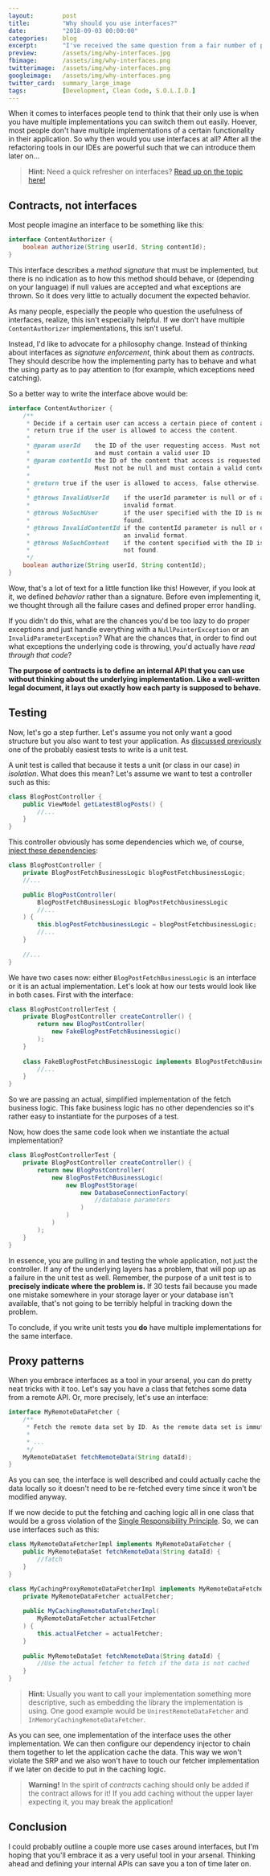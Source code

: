 ```yaml
---
layout:        post
title:         "Why should you use interfaces?"
date:          "2018-09-03 00:00:00"
categories:    blog
excerpt:       "I've received the same question from a fair number of people: why would you even use interfaces?"
preview:       /assets/img/why-interfaces.jpg
fbimage:       /assets/img/why-interfaces.png
twitterimage:  /assets/img/why-interfaces.png
googleimage:   /assets/img/why-interfaces.png
twitter_card:  summary_large_image
tags:          [Development, Clean Code, S.O.L.I.D.]
---
```


When it comes to interfaces people tend to think that their only use is when you have multiple implementations you can
switch them out easily. Hoever, most people don't have multiple implementations of a certain functionality in their 
application. So why then would you use interfaces at all? After all the refactoring tools in our IDEs are powerful such
that we can introduce them later on...

> **Hint:** Need a quick refresher on interfaces? [Read up on the topic here!](/blog/the-curious-case-of-interfaces)

## Contracts, not interfaces

Most people imagine an interface to be something like this:

```java
interface ContentAuthorizer {
    boolean authorize(String userId, String contentId);
}
```

This interface describes a *method signature* that must be implemented, but there is no indication as to how this method
should behave, or (depending on your language) if null values are accepted and what exceptions are thrown. So it does
very little to actually document the expected behavior.

As many people, especially the people who question the usefulness of interfaces, realize, this isn't especially helpful.
If we don't have multiple `ContentAuthorizer` implementations, this isn't useful.

Instead, I'd like to advocate for a philosophy change. Instead of thinking about interfaces as *signature enforcement*,
think about them as *contracts*. They should describe how the implementing party has to behave and what the using party
as to pay attention to (for example, which exceptions need catching).

So a better way to write the interface above would be:

```java
interface ContentAuthorizer {
    /**
     * Decide if a certain user can access a certain piece of content and
     * return true if the user is allowed to access the content.
     *
     * @param userId    the ID of the user requesting access. Must not be null
     *                  and must contain a valid user ID
     * @param contentId the ID of the content that access is requested to.
     *                  Must not be null and must contain a valid content ID.
     *
     * @return true if the user is allowed to access, false otherwise.
     *
     * @throws InvalidUserId    if the userId parameter is null or of an
     *                          invalid format.
     * @throws NoSuchUser       if the user specified with the ID is not
     *                          found.
     * @throws InvalidContentId if the contentId parameter is null or of
     *                          an invalid format.
     * @throws NoSuchContent    if the content specified with the ID is
     *                          not found.    
     */
    boolean authorize(String userId, String contentId);
}
```

Wow, that's a lot of text for a little function like this! However, if you look at it, we defined *behavior* rather than
a signature. Before even implementing it, we thought through all the failure cases and defined proper error handling.

If you didn't do this, what are the chances you'd be too lazy to do proper exceptions and just handle everything with
a `NullPointerException` or an `InvalidParameterException`? What are the chances that, in order to find out what 
exceptions the underlying code is throwing, you'd actually have *read through that code*?

**The purpose of contracts is to define an internal API that you can use without thinking about the underlying 
implementation. Like a well-written legal document, it lays out exactly how each party is supposed to behave.**

## Testing

Now, let's go a step further. Let's assume you not only want a good structure but you also want to test your
application. As [discussed previously](/blog/why-testing-is-hard) one of the probably easiest tests to write is a
unit test.

A unit test is called that because it tests a unit (or class in our case) *in isolation*. What does this mean? Let's 
assume we want to test a controller such as this:

```java
class BlogPostController {
    public ViewModel getLatestBlogPosts() {
        //...
    }
}
```

This controller obviously has some dependencies which we, of course, [inject these dependencies](/blog/clean-code-dependencies):

```java
class BlogPostController {
    private BlogPostFetchBusinessLogic blogPostFetchbusinessLogic;
    //...

    public BlogPostController(
        BlogPostFetchBusinessLogic blogPostFetchbusinessLogic
        //...
    ) {
        this.blogPostFetchbusinessLogic = blogPostFetchbusinessLogic;
        //...
    }
    
    //...
}
```

We have two cases now: either `BlogPostFetchBusinessLogic` is an interface or it is an actual implementation. Let's look
at how our tests would look like in both cases. First with the interface:

```java
class BlogPostControllerTest {
    private BlogPostController createController() {
        return new BlogPostController(
            new FakeBlogPostFetchBusinessLogic()
        );
    }
    
    class FakeBlogPostFetchBusinessLogic implements BlogPostFetchBusinessLogic {
        //...
    }
}
```

So we are passing an actual, simplified implementation of the fetch business logic. This fake business logic has no
other dependencies so it's rather easy to instantiate for the purposes of a test.

Now, how does the same code look when we instantiate the actual implementation?

```java
class BlogPostControllerTest {
    private BlogPostController createController() {
        return new BlogPostController(
            new BlogPostFetchBusinessLogic(
                new BlogPostStorage(
                    new DatabaseConnectionFactory(
                        //database parameters
                    )
                )
            )
        );
    }
}
```

In essence, you are pulling in and testing the whole application, not just the controller. If any of the underlying
layers has a problem, that will pop up as a failure in the unit test as well. Remember, the purpose of a unit test is to
**precisely indicate where the problem is.** If 30 tests fail because you made one mistake somewhere in your storage
layer or your database isn't available, that's not going to be terribly helpful in tracking down the problem.

To conclude, if you write unit tests you **do** have multiple implementations for the same interface.

## Proxy patterns

When you embrace interfaces as a tool in your arsenal, you can do pretty neat tricks with it too. Let's say you have
a class that fetches some data from a remote API. Or, more precisely, let's use an interface:

```java
interface MyRemoteDataFetcher {
    /**
     * Fetch the remote data set by ID. As the remote data set is immutable, the method MAY return a cached version.
     *
     * ...
     */
    MyRemoteDataSet fetchRemoteData(String dataId);
}
```

As you can see, the interface is well described and could actually cache the data locally so it doesn't need to be
re-fetched every time since it won't be modified anyway.

If we now decide to put the fetching and caching logic all in one class that would be a gross violation of the 
[Single Responsibility Principle](/blog/clean-code-responsibilities). So, we can use interfaces such as this:

```java
class MyRemoteDataFetcherImpl implements MyRemoteDataFetcher {
    public MyRemoteDataSet fetchRemoteData(String dataId) {
        //fatch
    }
}

class MyCachingProxyRemoteDataFetcherImpl implements MyRemoteDataFetcher {
    private MyRemoteDataFetcher actualFetcher;
    
    public MyCachingRemoteDataFetcherImpl(
        MyRemoteDataFetcher actualFetcher
    ) {
        this.actualFetcher = actualFetcher;
    }
    
    public MyRemoteDataSet fetchRemoteData(String dataId) {
        //Use the actual fetcher to fetch if the data is not cached
    }
}
```

> **Hint:** Usually you want to call your implementation something more descriptive, such as embedding the library 
> the implementation is using. One good example would be `UnirestRemoteDataFetcher` and
> `InMemoryCachingRemoteDataFetcher`.

As you can see, one implementation of the interface uses the other implementation. We can then configure our dependency
injector to chain them together to let the application cache the data. This way we won't violate the SRP and we also
won't have to touch our fetcher implementation if we later on decide to put in the caching logic.

> **Warning!** In the spirit of *contracts* caching should only be added if the contract allows for it! If you add
> caching without the upper layer expecting it, you may break the application!

## Conclusion

I could probably outline a couple more use cases around interfaces, but I'm hoping that you'll embrace it as a very
useful tool in your arsenal. Thinking ahead and defining your internal APIs can save you a ton of time later on.